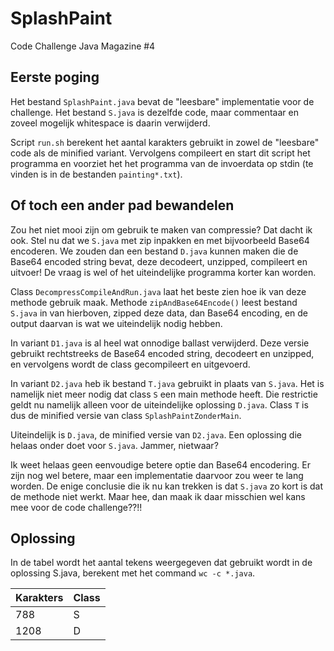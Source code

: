 SplashPaint
===========

Code Challenge Java Magazine #4

## Eerste poging

Het bestand `SplashPaint.java` bevat de "leesbare" implementatie voor de challenge.
Het bestand `S.java` is dezelfde code, maar commentaar en zoveel mogelijk whitespace
is daarin verwijderd.

Script `run.sh` berekent het aantal karakters gebruikt in zowel de "leesbare" code
als de minified variant. Vervolgens compileert en start dit script het programma
en voorziet het het programma van de invoerdata op stdin (te vinden is in
de bestanden `painting*.txt`).

## Of toch een ander pad bewandelen

Zou het niet mooi zijn om gebruik te maken van compressie? Dat dacht ik ook.
Stel nu dat we `S.java` met zip inpakken en met bijvoorbeeld Base64 encoderen.
We zouden dan een bestand `D.java` kunnen maken die de Base64 encoded string bevat,
deze decodeert, unzipped, compileert en uitvoer! De vraag is wel of het uiteindelijke
programma korter kan worden.

Class `DecompressCompileAndRun.java` laat het beste zien hoe ik van deze methode gebruik maak.
Methode `zipAndBase64Encode()` leest bestand `S.java` in van hierboven, zipped deze data,
dan Base64 encoding, en de output daarvan is wat we uiteindelijk nodig hebben.

In variant `D1.java` is al heel wat onnodige ballast verwijderd. Deze versie gebruikt
rechtstreeks de Base64 encoded string, decodeert en unzipped, en vervolgens wordt de
class gecompileert en uitgevoerd.

In variant `D2.java` heb ik bestand `T.java` gebruikt in plaats van `S.java`. Het is
namelijk niet meer nodig dat class `S` een main methode heeft. Die restrictie geldt
nu namelijk alleen voor de uiteindelijke oplossing `D.java`. Class `T` is dus de
minified versie van class `SplashPaintZonderMain`.

Uiteindelijk is `D.java`, de minified versie van `D2.java`. Een oplossing die helaas
onder doet voor `S.java`. Jammer, nietwaar?

Ik weet helaas geen eenvoudige betere optie dan Base64 encodering. Er zijn nog wel betere,
maar een implementatie daarvoor zou weer te lang worden.
De enige conclusie die ik nu kan trekken is dat `S.java` zo kort is dat de methode niet
werkt. Maar hee, dan maak ik daar misschien wel kans mee voor de code challenge??!!

## Oplossing

In de tabel wordt het aantal tekens weergegeven dat gebruikt wordt in de oplossing S.java,
berekent met het command `wc -c *.java`.
          
Karakters|Class
---------|-----------------
      788|S
     1208|D
